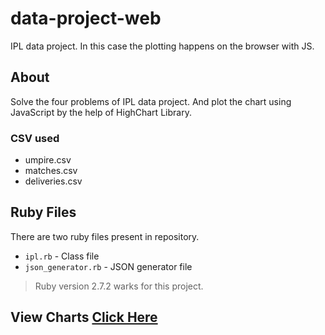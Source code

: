 # data-project-web

IPL data project. In this case the plotting happens on the browser with JS.


## About
Solve the four problems of IPL data project. And plot the chart using JavaScript by the help of HighChart Library.
### CSV used
- umpire.csv
- matches.csv
- deliveries.csv

## Ruby Files
There are two ruby files present in repository.
- `ipl.rb` - Class file
- `json_generator.rb` - JSON generator file
> Ruby version 2.7.2 warks for this project.


## View Charts [Click Here](index.html)